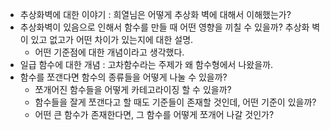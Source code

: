 
- 추상화벽에 대한 이야기 : 희열님은 어떻게 추상화 벽에 대해서 이해했는가? 
- 추상화벽이 있음으로 인해서 함수를 만들 때 어떤 영향을 끼칠 수 있을까? 추상화 벽이 있고 없고가 어떤 차이가 있는지에 대한 설명. 
	- 어떤 기준점에 대한 개념이라고 생각했다. 
- 일급 함수에 대한 개념 : 고차함수라는 주제가 왜 함수형에서 나왔을까. 
- 함수를 쪼갠다면 함수의 종류들을 어떻게 나눌 수 있을까? 
	- 쪼개어진 함수들을 어떻게 카테고라이징 할 수 있을까? 
	- 함수들을 잘게 쪼갠다고 할 때도 기준들이 존재할 것인데, 어떤 기준이 있을까? 
	- 어떤 큰 함수가 존재한다면, 그 함수를 어떻게 쪼개어 나갈 것인가? 
